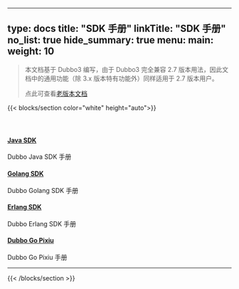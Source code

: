
---
type: docs
title: "SDK 手册"
linkTitle: "SDK 手册"
no_list: true
hide_summary: true
menu:
  main:
    weight: 10
---
> 本文档基于 Dubbo3 编写，由于 Dubbo3 完全兼容 2.7 版本用法，因此文档中的通用功能（除 3.x 版本特有功能外）同样适用于 2.7 版本用户。
>
> 点此可查看[老版本文档](../docsv2.7)
>


{{< blocks/section color="white" height="auto">}}
<div class="td-content list-page">
    <div class="lead"></div><header class="article-meta">
    </header><div class="row">
    <div class="col-sm col-md-6 mb-4 mb-md-0">
        <div class="h-100 card shadow" href="#">
            <div class="card-body">
                <h4 class="card-title">
                    <a  href='{{< relref "./java-sdk" >}}'>Java SDK</a>
                </h4>
                <p>Dubbo Java SDK 手册</p>
            </div>
        </div>
    </div>
    <div class="col-sm col-md-6 mb-4 mb-md-0">
        <div class="h-100 card shadow">
            <div class="card-body">
                <h4 class="card-title">
                    <a href='{{< relref "./java-sdk" >}}'>Golang SDK</a>
                </h4>
                <p>Dubbo Golang SDK 手册</p>
            </div>
        </div>
    </div>
    <div class="col-sm col-md-6 mb-4 mb-md-0">
        <div class="h-100 card shadow">
            <div class="card-body">
                <h4 class="card-title">
                    <a href='{{< relref "./erlang-sdk" >}}'>Erlang SDK</a>
                </h4>
                <p>Dubbo Erlang SDK 手册</p>
            </div>
        </div>
    </div>
    <div class="col-sm col-md-6 mb-4 mb-md-0">
        <div class="h-100 card shadow">
            <div class="card-body">
                <h4 class="card-title">
                    <a href='{{< relref "./dubbo-go-pixiu" >}}'>Dubbo Go Pixiu</a>
                </h4>
                <p>Dubbo Go Pixiu 手册</p>
            </div>
        </div>
    </div>

</div>
<hr>
</div>

{{< /blocks/section >}}
